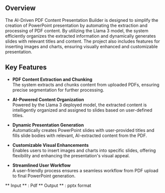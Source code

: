 ## Overview

The AI-Driven PDF Content Presentation Builder is designed to simplify the creation of PowerPoint presentation by automating the extraction and processing of PDF content. By utilizing the Llama 3 model, the system efficiently organizes the extracted information and dynamically generates slides with relevant titles and content. The project also includes features for inserting images and charts, ensuring visually enhanced and customizable presentation.

## Key Features

- **PDF Content Extraction and Chunking**  
  The system extracts and chunks content from uploaded PDFs, ensuring precise segmentation for further processing.

- **AI-Powered Content Organization**  
  Powered by the Llama 3 deployed model, the extracted content is intelligently organized and assigned to slides based on user-defined titles.

- **Dynamic Presentation Generation**  
  Automatically creates PowerPoint slides with user-provided titles and fills slide bodies with relevant, AI-extracted content from the PDF.

- **Customizable Visual Enhancements**  
  Enables users to insert images and charts into specific slides, offering flexibility and enhancing the presentation's visual appeal.

- **Streamlined User Workflow**  
  A user-friendly process ensures a seamless workflow from PDF upload to final PowerPoint generation.

** Input ** : Pdf
** Output ** : pptx format
